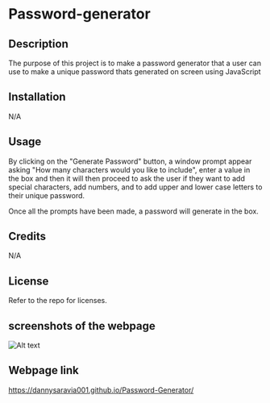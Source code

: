 # Password-generator 

## Description
The purpose of this project is to make a password generator that a user can use to make a unique password thats generated on screen using JavaScript
## Installation

N/A

## Usage
By clicking on the "Generate Password" button, a window prompt appear asking "How many characters would you like to include", enter a value in the box and then it will then proceed to ask the user if they want to add special characters, add numbers, and to add upper and lower case letters to their unique password.

Once all the prompts have been made, a password will generate in the box.
## Credits

N/A

## License

Refer to the repo for licenses. 


## screenshots of the webpage

![Alt text](<deployed-webpage.png>)

## Webpage link 

https://dannysaravia001.github.io/Password-Generator/